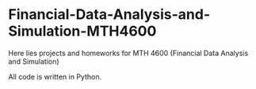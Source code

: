 # Financial-Data-Analysis-and-Simulation-MTH4600

Here lies projects and homeworks for MTH 4600 (Financial Data Analysis and Simulation)

All code is written in Python. 
